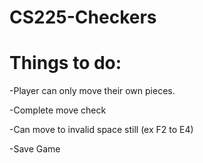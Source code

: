 # CS225-Checkers


# Things to do:
-Player can only move their own pieces.

-Complete move check

  -Can move to invalid space still (ex F2 to E4)
  
-Save Game

